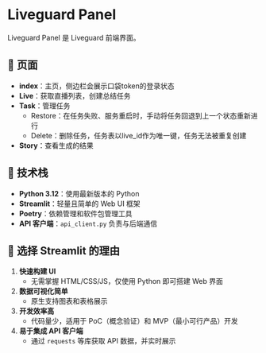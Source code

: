 # Liveguard Panel

Liveguard Panel 是 Liveguard 前端界面。

## 📄 页面

- **index**：主页，侧边栏会展示口袋token的登录状态
- **Live**：获取直播列表，创建总结任务
- **Task**：管理任务
  - Restore：在任务失败、服务重启时，手动将任务回退到上一个状态重新进行
  - Delete：删除任务，任务表以live_id作为唯一键，任务无法被重复创建
- **Story**：查看生成的结果

## 🚀 技术栈
- **Python 3.12**：使用最新版本的 Python
- **Streamlit**：轻量且简单的 Web UI 框架
- **Poetry**：依赖管理和软件包管理工具
- **API 客户端**：`api_client.py` 负责与后端通信

## 🎯 选择 Streamlit 的理由
1. **快速构建 UI**
   - 无需掌握 HTML/CSS/JS，仅使用 Python 即可搭建 Web 界面
2. **数据可视化简单**
   - 原生支持图表和表格展示
3. **开发效率高**
   - 代码量少，适用于 PoC（概念验证）和 MVP（最小可行产品）开发
4. **易于集成 API 客户端**
   - 通过 `requests` 等库获取 API 数据，并实时展示
